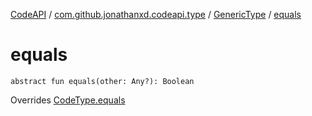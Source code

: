 [CodeAPI](../../index.md) / [com.github.jonathanxd.codeapi.type](../index.md) / [GenericType](index.md) / [equals](.)

# equals

`abstract fun equals(other: Any?): Boolean`

Overrides [CodeType.equals](../-code-type/equals.md)


